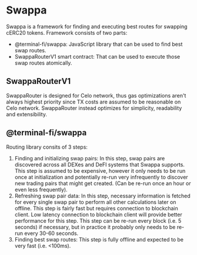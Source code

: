 # Swappa

Swappa is a framework for finding and executing best routes for swapping cERC20 tokens. Framework consists of two parts:
* @terminal-fi/swappa: JavaScript library that can be used to find best swap routes.
* SwappaRouterV1 smart contract: That can be used to execute those swap routes atomically.

## SwappaRouterV1

SwappaRouter is designed for Celo network, thus gas optimizations aren't always highest priority since TX costs are
assumed to be reasonable on Celo network. SwappaRouter instead optimizes for simplicity, readability and extensibility.

## @terminal-fi/swappa

Routing library consits of 3 steps:
1. Finding and initializing swap pairs: In this step, swap pairs are discovered across all DEXes and DeFI systems that Swappa supports. This step is assumed to be expensive, however it only needs to be run once at initialization and potentially re-run very infrequently to discover new trading pairs that might get created. (Can be re-run once an hour or even less frequently).
2. Refreshing swap pair data: In this step, necessary information is fetched for every single swap pair to perform all other calculations later on offline. This step is fairly fast but requires connection to blockchain client. Low latency connection to blockchain client will provide better performance for this step. This step can be re-run every block (i.e. 5 seconds) if necessary, but in practice it probably only needs to be re-run every 30-60 seconds.
3. Finding best swap routes: This step is fully offline and expected to be very fast (i.e. <100ms).
